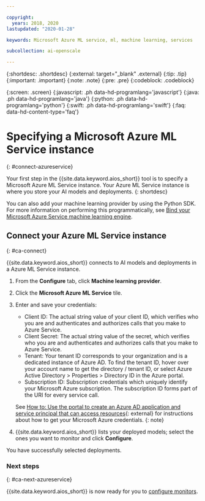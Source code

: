 ```yaml
---

copyright:
  years: 2018, 2020
lastupdated: "2020-01-28"

keywords: Microsoft Azure ML service, ml, machine learning, services

subcollection: ai-openscale

---
```


{:shortdesc: .shortdesc}
{:external: target="_blank" .external}
{:tip: .tip}
{:important: .important}
{:note: .note}
{:pre: .pre}
{:codeblock: .codeblock}

{:screen: .screen}
{:javascript: .ph data-hd-programlang='javascript'}
{:java: .ph data-hd-programlang='java'}
{:python: .ph data-hd-programlang='python'}
{:swift: .ph data-hd-programlang='swift'}
{:faq: data-hd-content-type='faq'}

# Specifying a Microsoft Azure ML Service instance
{: #connect-azureservice}

Your first step in the {{site.data.keyword.aios_short}} tool is to specify a Microsoft Azure ML Service instance. Your Azure ML Service instance is where you store your AI models and deployments.
{: shortdesc}

You can also add your machine learning provider by using the Python SDK. For more information on performing this programmatically, see [Bind your Microsoft Azure Service machine learning engine](/docs/services/ai-openscale?topic=ai-openscale-cml-azsrvconfig#cml-azsrvbind).

## Connect your Azure ML Service instance
{: #ca-connect}

{{site.data.keyword.aios_short}} connects to AI models and deployments in a Azure ML Service instance.

1.  From the **Configure** tab, click **Machine learning provider**.
1.  Click the **Microsoft Azure ML Service** tile.
1.  Enter and save your credentials:

    - Client ID: The actual string value of your client ID, which verifies who you are and authenticates and authorizes calls that you make to Azure Service.
    - Client Secret: The actual string value of the secret, which verifies who you are and authenticates and authorizes calls that you make to Azure Service.
    - Tenant: Your tenant ID corresponds to your organization and is a dedicated instance of Azure AD. To find the tenant ID, hover over your account name to get the directory / tenant ID, or select Azure Active Directory > Properties > Directory ID in the Azure portal.
    - Subscription ID: Subscription credentials which uniquely identify your Microsoft Azure subscription. The subscription ID forms part of the URI for every service call.

    See [How to: Use the portal to create an Azure AD application and service principal that can access resources](https://docs.microsoft.com/en-us/azure/active-directory/develop/howto-create-service-principal-portal){: external} for instructions about how to get your Microsoft Azure credentials.
    {: note}

1.  {{site.data.keyword.aios_short}} lists your deployed models; select the ones you want to monitor and click **Configure**.

You have successfully selected deployments.

### Next steps
{: #ca-next-azureservice}

{{site.data.keyword.aios_short}} is now ready for you to [configure monitors](/docs/services/ai-openscale?topic=ai-openscale-mo-config).
